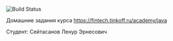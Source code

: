 ![Build Status](https://github.com/lenurseytasanov/java-tinkoff-2023/actions/workflows/build.yml/badge.svg)

Домашние задания курса https://fintech.tinkoff.ru/academy/java

Студент: Сейтасанов Ленур Эрнесович
